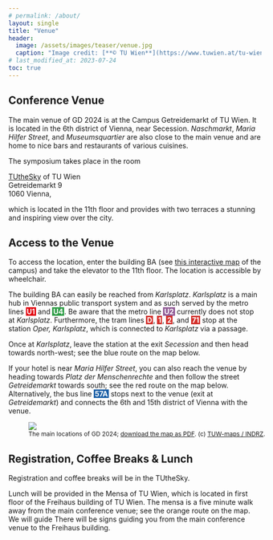 ```yaml
---
# permalink: /about/
layout: single
title: "Venue"
header:
  image: /assets/images/teaser/venue.jpg
  caption: "Image credit: [**© TU Wien**](https://www.tuwien.at/tu-wien/organisation/zentrale-bereiche/gebaeude-und-technik/veranstaltungsservice-und-lehrraumsupport/raumdatenbank/repraesentationsraeume/tuthesky)"
# last_modified_at: 2023-07-24
toc: true
---
```


## Conference Venue

The main venue of GD 2024 is at the Campus Getreidemarkt of TU Wien.
It is located in the 6th district of Vienna, near Secession.
<em>Naschmarkt</em>, <em>Maria Hilfer Street</em>, and <em>Museumsquartier</em> are also close to the main venue and are home to nice bars and restaurants of various cuisines.

The symposium takes place in the room

<a href="https://www.tuwien.at/en/tu-wien/organisation/central-divisions/real-estate-and-facility-management/event-services-and-lecture-hall-support/room-database/event-rooms/tuthesky" target="_blank">TUtheSky</a> of TU Wien<br>
Getreidemarkt 9<br>
1060 Vienna,

which is located in the 11th floor and provides with two terraces a stunning and inspiring view over the city.


## Access to the Venue

To access the location, enter the building BA (see <a href="https://tuw-maps.tuwien.ac.at?poi-id=14562" target="_blank">this interactive map</a> of the campus) and take the elevator to the 11th floor. The location is accessible by wheelchair.

The building BA can easily be reached from <em>Karlsplatz</em>.
<em>Karlsplatz</em> is a main hub in Viennas public transport system and as such served by the metro lines <span style="background-color: #e20210; color: white; font-weight: bold; padding: 0px 2px;">U1</span> and <span style="background-color: #319f49; color: white; font-weight: bold; padding: 0px 2px;">U4</span>.
Be aware that the metro line <span style="background-color: #935e98; color: white; font-weight: bold; padding: 0px 2px;">U2</span> currently does not stop at <em>Karlsplatz</em>.
Furthermore, the tram lines <span style="background-color: #d3312c; color: white; font-weight: bold; padding: 0px 2px;">D</span>, <span style="background-color: #d3312c; color: white; font-weight: bold; padding: 0px 2px;">1</span>, <span style="background-color: #d3312c; color: white; font-weight: bold; padding: 0px 2px;">2</span>, and <span style="background-color: #d3312c; color: white; font-weight: bold; padding: 0px 2px;">71</span> stop at the station <em>Oper, Karlsplatz</em>, which is connected to <em>Karlsplatz</em> via a passage. 

Once at <em>Karlsplatz</em>, leave the station at the exit <em>Secession</em> and then head towards north-west; see the blue route on the map below.

If your hotel is near <em>Maria Hilfer Street</em>, you can also reach the venue by heading towards <em>Platz der Menschenrechte</em> and then follow the street <em>Getreidemarkt</em> towards south; see the red route on the map below.
Alternatively, the bus line <span style="background-color: #1c60a7; color: white; font-weight: bold; padding: 0px 2px;">57A</span> stops next to the venue (exit at <em>Getreidemarkt</em>) and connects the 6th and 15th district of Vienna with the venue.


<figure style="width:100%;" align="left">
  <img src="../../assets/images/venue/map.png">
  <!-- <footer style="font-size: 12px">sss</footer> -->
  <figcaption style="font-size: 12px">
  The main locations of GD 2024; 
  <a href="https://graphdrawing.github.io/gd2024/assets/pdfs/map.pdf">download the map as PDF</a>.
  (c) <a href="https://tuw-maps.tuwien.ac.at" target="_blank">TUW-maps / INDRZ</a>.</figcaption>
</figure>


## Registration, Coffee Breaks & Lunch

Registration and coffee breaks will be in the TUtheSky.

Lunch will be provided in the Mensa of TU Wien, which is located in first floor of the Freihaus building of TU Wien.
The mensa is a five minute walk away from the main conference venue; see the orange route on the map.
We will guide
There will be signs guiding you from the main conference venue to the Freihaus building.